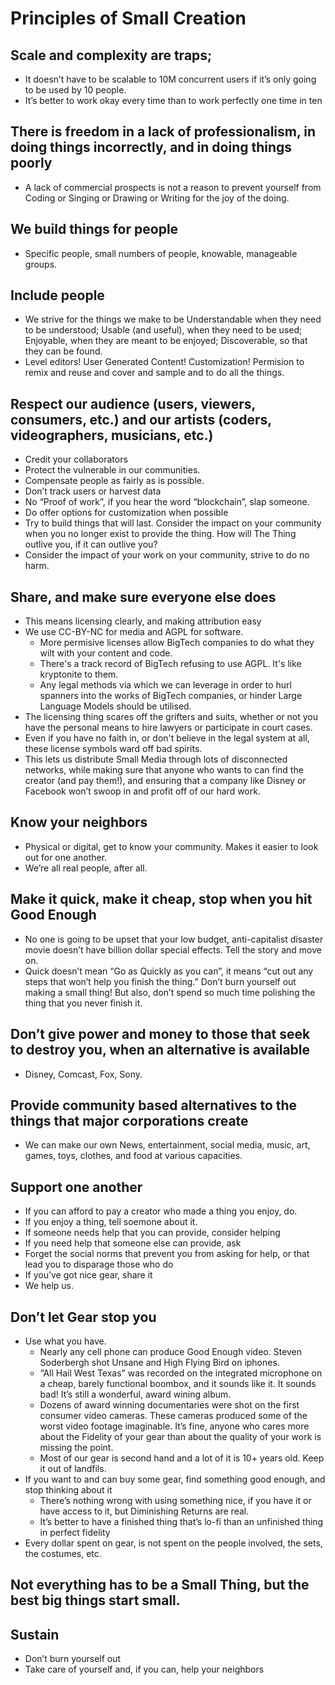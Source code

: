 # Principles of Small Creation

## Scale and complexity are traps;
 * It doesn’t have to be scalable to 10M concurrent users if it’s only going to be used by 10 people.
 * It’s better to work okay every time than to work perfectly one time in ten
## There is freedom in a lack of professionalism, in doing things incorrectly, and in doing things poorly
 * A lack of commercial prospects is not a reason to prevent yourself from Coding or Singing or Drawing or Writing for the joy of the doing.
## We build things for people
 * Specific people, small numbers of people, knowable, manageable groups.
## Include people
 * We strive for the things we make to be Understandable when they need to be understood; Usable (and useful), when they need to be used; Enjoyable, when they are meant to be enjoyed; Discoverable, so that they can be found.
 * Level editors! User Generated Content! Customization! Permision to remix and reuse and cover and sample and to do all the things.
## Respect our audience (users, viewers, consumers, etc.) and our artists (coders, videographers, musicians, etc.)
 * Credit your collaborators
 * Protect the vulnerable in our communities.
 * Compensate people as fairly as is possible.
 * Don’t track users or harvest data
 * No “Proof of work”, if you hear the word “blockchain”, slap someone.
 * Do offer options for customization when possible
 * Try to build things that will last.
   Consider the impact on your community when you no longer exist to provide the thing. How will The Thing outlive you, if it can outlive you?
 * Consider the impact of your work on your community, strive to do no harm.
## Share, and make sure everyone else does
 *  This means licensing clearly, and making attribution easy
 * We use CC-BY-NC for media and AGPL for software.
   - More permisive licenses allow BigTech companies to do what they wilt with your content and code.
   - There's a track record of BigTech refusing to use AGPL. It's like kryptonite to them.
   - Any legal methods via which we can leverage in order to hurl spanners into the works of BigTech companies, or hinder Large Language Models should be utilised.
 * The licensing thing scares off the grifters and suits, whether or not you have the personal means to hire lawyers or participate in court cases.
 * Even if you have no faith in, or don't believe in the legal system at all, these license symbols ward off bad spirits.
 * This lets us distribute Small Media through lots of disconnected networks, while making sure that anyone who wants to can find the creator (and pay them!), and ensuring that a company like Disney or Facebook won’t swoop in and profit off of our hard work.
## Know your neighbors
 * Physical or digital, get to know your community. Makes it easier to look out for one another.
 * We’re all real people, after all.
## Make it quick, make it cheap, stop when you hit Good Enough
 * No one is going to be upset that your low budget, anti-capitalist disaster movie doesn’t have billion dollar special effects. Tell the story and move on.
 * Quick doesn’t mean “Go as Quickly as you can”, it means “cut out any steps that won’t help you finish the thing.” Don’t burn yourself out making a small thing! But also, don’t spend so much time polishing the thing that you never finish it.
## Don’t give power and money to those that seek to destroy you, when an alternative is available
 * Disney, Comcast, Fox, Sony.
## Provide community based alternatives to the things that major corporations create
 * We can make our own News, entertainment, social media, music, art, games, toys, clothes, and food at various capacities.
## Support one another
 * If you can afford to pay a creator who made a thing you enjoy, do.
 * If you enjoy a thing, tell soemone about it.
 * If someone needs help that you can provide, consider helping
 * If you need help that someone else can provide, ask
 * Forget the social norms that prevent you from asking for help, or that lead you to disparage those who do
 * If you’ve got nice gear, share it
 * We help us.
## Don’t let Gear stop you
 * Use what you have.
   - Nearly any cell phone can produce Good Enough video. Steven Soderbergh shot Unsane and High Flying Bird on iphones.
   - “All Hail West Texas” was recorded on the integrated microphone on a cheap, barely functional boombox, and it sounds like it. It sounds bad! It’s still a wonderful, award wining album.
   - Dozens of award winning documentaries were shot on the first consumer video cameras. These cameras produced some of the worst video footage imaginable. It’s fine, anyone who cares more about the Fidelity of your gear than about the quality of your work is missing the point.
   - Most of our gear is second hand and a lot of it is 10+ years old. Keep it out of landfils.
 * If you want to and can buy some gear, find something good enough, and stop thinking about it
   - There’s nothing wrong with using something nice, if you have it or have access to it, but Diminishing Returns are real.
   - It’s better to have a finished thing that’s lo-fi than an unfinished thing in perfect fidelity
 * Every dollar spent on gear, is not spent on the people involved, the sets, the costumes, etc.
## Not everything has to be a Small Thing, but the best big things start small.
## Sustain
 * Don’t burn yourself out
 * Take care of yourself and, if you can, help your neighbors

